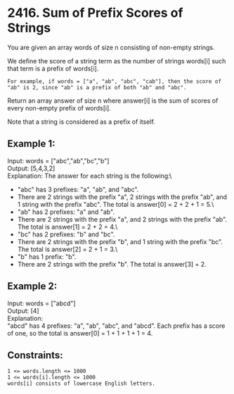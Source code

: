 
# 2416. Sum of Prefix Scores of Strings

You are given an array words of size n consisting of non-empty strings.

We define the score of a string term as the number of strings words[i] such that term is a prefix of words[i].

    For example, if words = ["a", "ab", "abc", "cab"], then the score of "ab" is 2, since "ab" is a prefix of both "ab" and "abc".

Return an array answer of size n where answer[i] is the sum of scores of every non-empty prefix of words[i].

Note that a string is considered as a prefix of itself.

## Example 1:

Input: words = ["abc","ab","bc","b"]\
Output: [5,4,3,2]\
Explanation: The answer for each string is the following:\
- "abc" has 3 prefixes: "a", "ab", and "abc".
- There are 2 strings with the prefix "a", 2 strings with the prefix "ab", and 1 string with the prefix "abc".
The total is answer[0] = 2 + 2 + 1 = 5.\
- "ab" has 2 prefixes: "a" and "ab".
- There are 2 strings with the prefix "a", and 2 strings with the prefix "ab".
The total is answer[1] = 2 + 2 = 4.\
- "bc" has 2 prefixes: "b" and "bc".
- There are 2 strings with the prefix "b", and 1 string with the prefix "bc".
The total is answer[2] = 2 + 1 = 3.\
- "b" has 1 prefix: "b".
- There are 2 strings with the prefix "b".
The total is answer[3] = 2.

## Example 2:

Input: words = ["abcd"]\
Output: [4]\
Explanation:\
"abcd" has 4 prefixes: "a", "ab", "abc", and "abcd".
Each prefix has a score of one, so the total is answer[0] = 1 + 1 + 1 + 1 = 4.

## Constraints:

    1 <= words.length <= 1000
    1 <= words[i].length <= 1000
    words[i] consists of lowercase English letters.